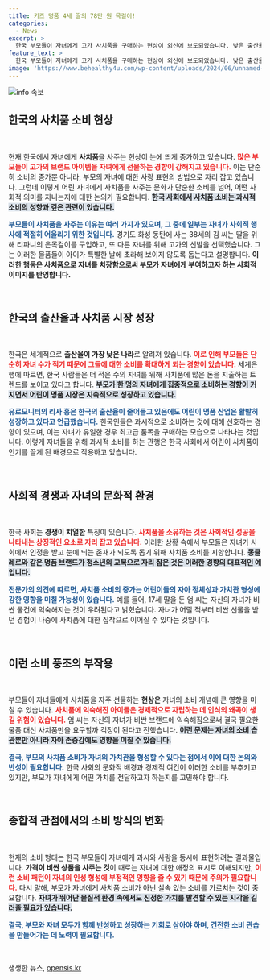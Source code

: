 ```yaml
---
title: 키즈 명품 4세 딸의 78만 원 목걸이!
categories:
  - News
excerpt: >
  한국 부모들이 자녀에게 고가 사치품을 구매하는 현상이 외신에 보도되었습니다. 낮은 출산율 속에도 명품 시장은 계속 성장, 부모들은 경쟁 사회에서 자녀의 눈길을 끌고 싶어합니다. 하지만 이는 아이들에게 버릇없음을 초래할 수 있다는 우려도 제기되고 있습니다.
feature_text: >
  한국 부모들이 자녀에게 고가 사치품을 구매하는 현상이 외신에 보도되었습니다. 낮은 출산율 속에도 명품 시장은 계속 성장, 부모들은 경쟁 사회에서 자녀의 눈길을 끌고 싶어합니다. 하지만 이는 아이들에게 버릇없음을 초래할 수 있다는 우려도 제기되고 있습니다.
image: 'https://www.behealthy4u.com/wp-content/uploads/2024/06/unnamed-file.png'
---
```


<p><img src="https://www.behealthy4u.com/wp-content/uploads/2024/06/unnamed-file.png" alt="info 속보" /></p>

<h2 data-ke-size="size26">한국의 사치품 소비 현상</h2>

<p data-ke-size="size16">&nbsp;</p>

<p>현재 한국에서 자녀에게 <b>사치품</b>을 사주는 현상이 눈에 띄게 증가하고 있습니다. <b><span style="color: #ee2323;">많은 부모들이 고가의 브랜드 아이템을 자녀에게 선물하는 경향이 강해지고 있습니다.</span></b> 이는 단순히 소비의 증가뿐 아니라, 부모의 자녀에 대한 사랑 표현의 방법으로 자리 잡고 있습니다. 그런데 이렇게 어린 자녀에게 사치품을 사주는 문화가 단순한 소비를 넘어, 어떤 사회적 의미를 지니는지에 대한 논의가 필요합니다. <b><span style="background-color: #21538527;">한국 사회에서 사치품 소비는 과시적 소비의 성향과 깊은 관련이 있습니다.</span></b> </p>

<p><b><span style="color: #1a5490;">부모들이 사치품을 사주는 이유는 여러 가지가 있으며, 그 중에 일부는 자녀가 사회적 행사에 적절히 어울리기 위한 것입니다.</span></b> 경기도 화성 동탄에 사는 38세의 김 씨는 딸을 위해 티파니의 은목걸이를 구입하고, 또 다른 자녀를 위해 고가의 신발을 선택했습니다. 그는 이러한 물품들이 아이가 특별한 날에 초라해 보이지 않도록 돕는다고 설명합니다. <b>이러한 행동은 사치품으로 자녀를 치장함으로써 부모가 자녀에게 부여하고자 하는 사회적 이미지를 반영합니다.</b></p>

<p data-ke-size="size16">&nbsp;</p>

<h2 data-ke-size="size26">한국의 출산율과 사치품 시장 성장</h2>

<p data-ke-size="size16">&nbsp;</p>

<p>한국은 세계적으로 <b>출산율이 가장 낮은 나라</b>로 알려져 있습니다. <b><span style="color: #ee2323;">이로 인해 부모들은 단순히 자녀 수가 적기 때문에 그들에 대한 소비를 확대하게 되는 경향이 있습니다.</span></b> 세계은행에 따르면, 한국 사람들은 더 적은 수의 자녀를 위해 사치품에 많은 돈을 지출하는 트렌드를 보이고 있다고 합니다. <b><span style="background-color: #21538527;">부모가 한 명의 자녀에게 집중적으로 소비하는 경향이 커지면서 어린이 명품 시장은 지속적으로 성장하고 있습니다.</span></b></p>

<p><b><span style="color: #1a5490;">유로모니터의 리사 홍은 한국의 출산율이 줄어들고 있음에도 어린이 명품 산업은 활발히 성장하고 있다고 언급했습니다.</span></b> 한국인들은 과시적으로 소비하는 것에 대해 선호하는 경향이 있으며, 이는 자녀가 유일한 경우 최고급 품목을 구매하는 모습으로 나타나는 것입니다. 이렇게 자녀들을 위해 과시적 소비를 하는 관행은 한국 사회에서 어린이 사치품이 인기를 끌게 된 배경으로 작용하고 있습니다.</p>

<p data-ke-size="size16">&nbsp;</p>

<h2 data-ke-size="size26">사회적 경쟁과 자녀의 문화적 환경</h2>

<p data-ke-size="size16">&nbsp;</p>

<p>한국 사회는 <b>경쟁이 치열한</b> 특징이 있습니다. <b><span style="color: #ee2323;">사치품을 소유하는 것은 사회적인 성공을 나타내는 상징적인 요소로 자리 잡고 있습니다.</span></b> 이러한 상황 속에서 부모들은 자녀가 사회에서 인정을 받고 눈에 띄는 존재가 되도록 돕기 위해 사치품 소비를 지향합니다. <b><span style="background-color: #21538527;">몽클레르와 같은 명품 브랜드가 청소년의 교복으로 자리 잡은 것은 이러한 경향의 대표적인 예입니다.</span></b></p>

<p><b><span style="color: #1a5490;">전문가의 의견에 따르면, 사치품 소비의 증가는 어린이들의 자아 정체성과 가치관 형성에 강한 영향을 미칠 가능성이 있습니다.</span></b> 예를 들어, 17세 딸을 둔 엄 씨는 자신의 자녀가 비싼 물건에 익숙해지는 것이 우려된다고 밝혔습니다. 자녀가 어릴 적부터 비싼 선물을 받던 경험이 나중에 사치품에 대한 집착으로 이어질 수 있다는 것입니다.</p>

<p data-ke-size="size16">&nbsp;</p>

<h2 data-ke-size="size26">이런 소비 풍조의 부작용</h2>

<p data-ke-size="size16">&nbsp;</p>

<p>부모들이 자녀들에게 사치품을 자주 선물하는 <b>현상은</b> 자녀의 소비 개념에 큰 영향을 미칠 수 있습니다. <b><span style="color: #ee2323;">사치품에 익숙해진 아이들은 경제적으로 자립하는 데 인식의 왜곡이 생길 위험이 있습니다.</span></b> 엄 씨는 자신의 자녀가 비싼 브랜드에 익숙해짐으로써 결국 필요한 물품 대신 사치품만을 요구할까 걱정이 된다고 전했습니다. <b><span style="background-color: #21538527;">이런 문제는 자녀의 소비 습관뿐만 아니라 자아 존중감에도 영향을 미칠 수 있습니다.</span></b></p>

<p><b><span style="color: #1a5490;">결국, 부모의 사치품 소비가 자녀의 가치관을 형성할 수 있다는 점에서 이에 대한 논의와 반성이 필요합니다.</span></b> 한국 사회의 문화적 배경과 경제적 여건이 이러한 소비를 부추키고 있지만, 부모가 자녀에게 어떤 가치를 전달하고자 하는지를 고민해야 합니다. </p>

<p data-ke-size="size16">&nbsp;</p>

<h2 data-ke-size="size26">종합적 관점에서의 소비 방식의 변화</h2>

<p data-ke-size="size16">&nbsp;</p>

<p>현재의 소비 형태는 한국 부모들이 자녀에게 과시와 사랑을 동시에 표현하려는 결과물입니다. <b>가격이 비싼 상품을 사주는 것</b>이 때로는 자녀에 대한 애정의 표시로 이해되지만, <b><span style="color: #ee2323;">이런 소비 패턴이 자녀의 인성 형성에 부정적인 영향을 줄 수 있기 때문에 주의가 필요합니다.</span></b> 다시 말해, 부모가 자녀에게 사치품 소비가 아닌 실속 있는 소비를 가르치는 것이 중요합니다. <b><span style="background-color: #21538527;">자녀가 뛰어난 물질적 환경 속에서도 진정한 가치를 발견할 수 있는 시각을 길러줄 필요가 있습니다.</span></b></p>

<p><b><span style="color: #1a5490;">결국, 부모와 자녀 모두가 함께 반성하고 성장하는 기회로 삼아야 하며, 건전한 소비 관습을 만들어가는 데 노력이 필요합니다.</span></b></p>

<p data-ke-size="size16">&nbsp;</p>
생생한 뉴스, <a href="https://opensis.kr" rel="dofollow">opensis.kr</a>


